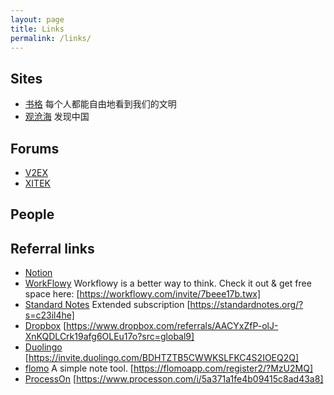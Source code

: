 ```yaml
---
layout: page
title: Links
permalink: /links/
---
```


## Sites
* [书格](https://www.shuge.org/, "书格致力于开放式分享、介绍公共版权领域的古籍善本数字资源") 每个人都能自由地看到我们的文明
* [观沧海](https://www.ageeye.cn/, "致力于提供和推荐最优质的知识地图，并提供相应的地图制作和分享工具供用户分享他们的创意、知识和生活。") 发现中国

## Forums
* [V2EX](https://www.v2ex.com/)
* [XITEK](https://forum.xitek.com/)

## People

## Referral links
* [Notion](https://www.notion.so/)
* [WorkFlowy](https://workflowy.com/invite/7beee17b.twx) Workflowy is a better way to think. Check it out & get free space here: [https://workflowy.com/invite/7beee17b.twx]
* [Standard Notes](https://standardnotes.org/?s=c23il4he) Extended subscription [https://standardnotes.org/?s=c23il4he]
* [Dropbox](https://www.dropbox.com/referrals/AACYxZfP-olJ-XnKQDLCrk19afg6OLEu17o?src=global9) [https://www.dropbox.com/referrals/AACYxZfP-olJ-XnKQDLCrk19afg6OLEu17o?src=global9]
* [Duolingo](https://invite.duolingo.com/BDHTZTB5CWWKSLFKC4S2IOEQ2Q) [https://invite.duolingo.com/BDHTZTB5CWWKSLFKC4S2IOEQ2Q]
* [flomo](https://flomoapp.com/register2/?MzU2MQ) A simple note tool. [https://flomoapp.com/register2/?MzU2MQ]
* [ProcessOn](https://www.processon.com/i/5a371a1fe4b09415c8ad43a8) [https://www.processon.com/i/5a371a1fe4b09415c8ad43a8]
